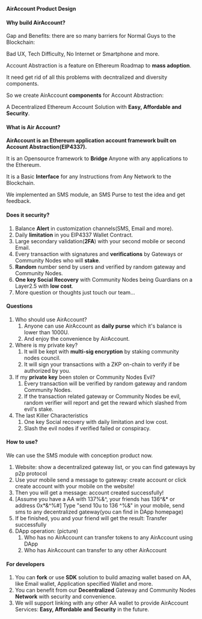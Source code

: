 **AirAccount Product Design**

#### Why build AirAccount?
Gap and Benefits: there are so many barriers for Normal Guys to the Blockchain:

Bad UX, Tech Difficulty, No Internet or Smartphone and more.

Account Abstraction is a feature on Ethereum Roadmap to **mass adoption**.

It need get rid of all this problems with decntralized and diversity components.

So we create AirAccount **components** for Account Abstraction:

A Decentralized Ethereum Account Solution with **Easy, Affordable and Security**.

#### What is Air Account?

**AirAccount is an Ethereum application account framework built on Account Abstraction(EIP4337).**

It is an Opensource framework to **Bridge** Anyone with any applications to the Ethereum.

It is a Basic **Interface** for any Instructions from Any Network to the Blockchain.

We implemented an SMS module, an SMS Purse to test the idea and get feedback.

#### Does it security?

1. Balance **Alert** in customization channels(SMS, Email and more).
2. Daily **limitation** in you EIP4337 Wallet Contract.
3. Large secondary validation(**2FA**) with your second mobile or second Email.
4. Every transaction with signatures and **verifications** by Gateways or Community Nodes who will **stake**.
5. **Random** number send by users and verified by random gateway and Community Nodes.
6. **One key Social Recovery** with Community Nodes being Guardians on a Layer2.5 with **low cost**.
7. More question or thoughts just touch our team...

#### Questions

1. Who should use AirAccount?
   1. Anyone can use AirAccount as **daily purse** which it's balance is lower than 1000U.
   2. And enjoy the convenience by AirAccount.
2. Where is my private key?
   1. It will be kept with **multi-sig encryption** by staking community nodes council.
   2. It will sign your transactions with a ZKP on-chain to verify if be authorized by you.
3. If my **private key** been stolen or Community Nodes Evil?
   1. Every transaction will be verified by random gateway and random Community Nodes.
   2. If the transaction related gateway or Community Nodes be evil, random verifier will report and  get the reward which slashed from evil's stake.
4. The last Killer Characteristics
   1. One key Social recovery with daily limitation and low cost.
   2. Slash the evil nodes if verified failed or conspiracy.


#### How to use?

We can use the SMS module with conception product now.

1. Website: show a decentralized gateway list, or you can find gateways by p2p protocol
2. Use your mobile send a message to gateway: create account or click create account with your mobile on the website!
3. Then you will get a message: account created successfully!
4. [Assume you have a AA with 137%&^,  your friends has 136^&* or address 0x*&^%#] Type "send 10u to 136 ^%&" in your mobile, send sms to any decentralized gateway(you can find in DApp homepage)
5. If be finished, you and your friend will get the result: Transfer successfully 
6. DApp operation: (picture)
   1. Who has no AirAccount can transfer tokens to any AirAccount using DApp
   2. Who has AirAccount can transfer to any other AirAccount


#### For developers

1. You can **fork**  or use **SDK** solution to build amazing wallet based on AA, like Email wallet, Application specified Wallet and more.
2. You can benefit from our **Decentralized** Gateway and Community Nodes **Network** with security and convenience.
3. We will support linking with any other AA wallet to provide AirAccount Services: **Easy, Affordable and Security** in the future.